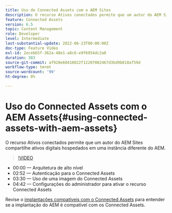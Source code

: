 ```yaml
---
title: Uso do Connected Assets com o AEM Sites
description: O recurso Ativos conectados permite que um autor do AEM Sites compartilhe ativos digitais hospedados em uma instância diferente do AEM.
feature: Connected Assets
version: 6.5
topic: Content Management
role: Developer
level: Intermediate
last-substantial-update: 2022-06-23T00:00:00Z
doc-type: Feature Video
exl-id: 2eceb65f-362a-48e1-a8c6-e9f6954dc2a0
duration: 383
source-git-commit: af928e60410022f12207082467d3bd9b818af59d
workflow-type: tm+mt
source-wordcount: '99'
ht-degree: 0%

---
```


# Uso do Connected Assets com o AEM Assets{#using-connected-assets-with-aem-assets}

O recurso Ativos conectados permite que um autor do AEM Sites compartilhe ativos digitais hospedados em uma instância diferente do AEM.

>[!VIDEO](https://video.tv.adobe.com/v/26060?quality=12&learn=on)

* 00:00 — Arquitetura de alto nível
* 02:52 — Autenticação para o Connected Assets
* 03:30 — Uso de uma imagem do Connected Assets
* 04:42 — Configurações do administrador para ativar o recurso Connected Assets

Revise o [implantações compatíveis com o Connected Assets](https://experienceleague.adobe.com/docs/experience-manager-65/assets/using/use-assets-across-connected-assets-instances.html#prerequisites) para entender se a implantação do AEM é compatível com os Connected Assets.
